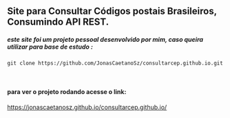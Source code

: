 ## Site para Consultar Códigos postais Brasileiros, Consumindo API REST.

##### este site foi um projeto pessoal desenvolvido por mim, caso queira utilizar para base de estudo :

    git clone https://github.com/JonasCaetanoSz/consultarcep.github.io.git
 <br>

#### para ver o projeto rodando acesse o link:

https://jonascaetanosz.github.io/consultarcep.github.io/

